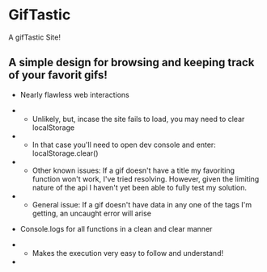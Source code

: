 # GifTastic
A gifTastic Site!

## A simple design for browsing and keeping track of your favorit gifs!
- Nearly flawless web interactions
- - Unlikely, but, incase the site fails to load, you may need to clear localStorage
- - In that case you'll need to open dev console and enter: localStorage.clear()

- - Other known issues: If a gif doesn't have a title my favoriting function won't work, I've tried resolving. However, given the limiting nature of the api I haven't yet been able to fully test my solution.
- - General issue: If a gif doesn't have data in any one of the tags I'm getting, an uncaught error will arise

- Console.logs for all functions in a clean and clear manner
- - Makes the execution very easy to follow and understand!

- 
